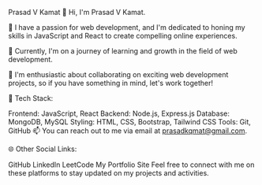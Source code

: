 Prasad V Kamat
👋 Hi, I'm Prasad V Kamat.

👀 I have a passion for web development, and I'm dedicated to honing my skills in JavaScript and React to create compelling online experiences.

🌱 Currently, I'm on a journey of learning and growth in the field of web development.

💼 I'm enthusiastic about collaborating on exciting web development projects, so if you have something in mind, let's work together!

🔧 Tech Stack:

Frontend: JavaScript, React
Backend: Node.js, Express.js
Database: MongoDB, MySQL
Styling: HTML, CSS, Bootstrap, Tailwind CSS
Tools: Git, GitHub
📫 You can reach out to me via email at prasadkqmat@gmail.com.

🌐 Other Social Links:

GitHub
LinkedIn
LeetCode
My Portfolio Site
Feel free to connect with me on these platforms to stay updated on my projects and activities.

